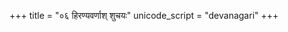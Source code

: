 +++
title = "०६ हिरण्यवर्णाश् शुचयः"
unicode_script = "devanagari"
+++

<div class="js_include" url="/devaH/hindukaH/ApaH/Rk/hiraNyavarNAsh_shuchayaH/"  newLevelForH1="2" includeTitle="false"> </div>  

